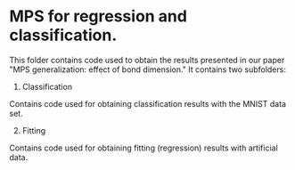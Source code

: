 # MPS for regression and classification.

This folder contains code used to obtain the results presented in our paper "MPS generalization: effect of bond dimension." It contains two subfolders:

1. Classification

Contains code used for obtaining classification results with the MNIST data set.

2. Fitting

Contains code used for obtaining fitting (regression) results with artificial data. 
